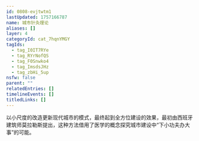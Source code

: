 ```yaml
---
id: 0808-evjtwtm1
lastUpdated: 1757166787
name: 城市针灸理论
aliases: []
layer: 4
categoryId: cat_7hqnYMGY
tagIds:
  - tag_I0IT7RYe
  - tag_RYrNofQS
  - tag_F0Snwko4
  - tag_ImsdsJHz
  - tag_zbHi_5up
nsfw: false
parent: ""
relatedEntries: []
timelineEvents: []
titledLinks: []
---
```


以小尺度的改造更新现代城市的模式，最终起到全方位建设的效果，最初由西班牙建筑师莫拉勒斯提出，这种方法借用了医学的概念探究城市建设中“下小功夫办大事”的可能。